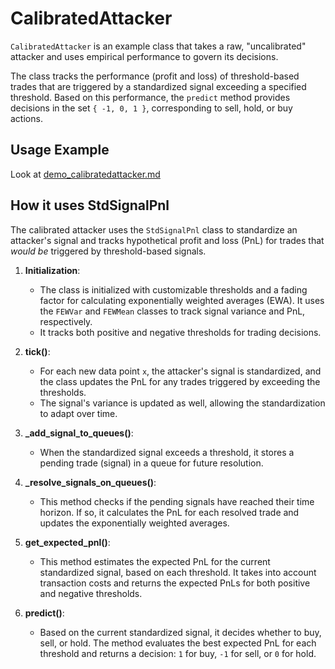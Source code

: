 
# CalibratedAttacker

`CalibratedAttacker` is an example class that takes a raw, "uncalibrated" attacker and uses empirical performance to govern its decisions. 

The class tracks the performance (profit and loss) of threshold-based trades that are triggered by a standardized signal exceeding a specified threshold. Based on this performance, the `predict` method provides decisions in the set `{ -1, 0, 1 }`, corresponding to sell, hold, or buy actions.

## Usage Example

Look at [demo_calibratedattacker.md](https://github.com/microprediction/midone/blob/main/tests/attackers/demo_calibratedattacker.md)


## How it uses StdSignalPnl

The calibrated attacker uses the `StdSignalPnl` class to standardize an attacker's signal and tracks hypothetical profit and loss (PnL) for trades that *would be* triggered by threshold-based signals. 


1. **Initialization**:
   - The class is initialized with customizable thresholds and a fading factor for calculating exponentially weighted averages (EWA). It uses the `FEWVar` and `FEWMean` classes to track signal variance and PnL, respectively.
   - It tracks both positive and negative thresholds for trading decisions.

2. **tick()**:
   - For each new data point `x`, the attacker's signal is standardized, and the class updates the PnL for any trades triggered by exceeding the thresholds.
   - The signal's variance is updated as well, allowing the standardization to adapt over time.

3. **_add_signal_to_queues()**:
   - When the standardized signal exceeds a threshold, it stores a pending trade (signal) in a queue for future resolution.

4. **_resolve_signals_on_queues()**:
   - This method checks if the pending signals have reached their time horizon. If so, it calculates the PnL for each resolved trade and updates the exponentially weighted averages.

5. **get_expected_pnl()**:
   - This method estimates the expected PnL for the current standardized signal, based on each threshold. It takes into account transaction costs and returns the expected PnLs for both positive and negative thresholds.

6. **predict()**:
   - Based on the current standardized signal, it decides whether to buy, sell, or hold. The method evaluates the best expected PnL for each threshold and returns a decision: `1` for buy, `-1` for sell, or `0` for hold.
   



